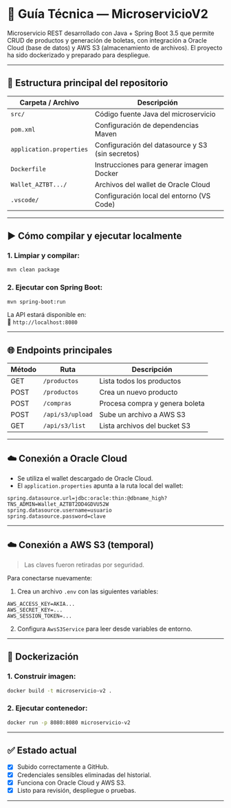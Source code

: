 # 📝 Guía Técnica — MicroservicioV2

Microservicio REST desarrollado con Java + Spring Boot 3.5 que permite CRUD de productos y generación de boletas, con integración a Oracle Cloud (base de datos) y AWS S3 (almacenamiento de archivos). El proyecto ha sido dockerizado y preparado para despliegue.

---

## 📁 Estructura principal del repositorio

| Carpeta / Archivo            | Descripción                                      |
|-----------------------------|--------------------------------------------------|
| `src/`                      | Código fuente Java del microservicio             |
| `pom.xml`                   | Configuración de dependencias Maven              |
| `application.properties`    | Configuración del datasource y S3 (sin secretos) |
| `Dockerfile`                | Instrucciones para generar imagen Docker         |
| `Wallet_AZTBT.../`          | Archivos del wallet de Oracle Cloud              |
| `.vscode/`                  | Configuración local del entorno (VS Code)        |

---

## ▶️ Cómo compilar y ejecutar localmente

### 1. Limpiar y compilar:

```bash
mvn clean package
```

### 2. Ejecutar con Spring Boot:

```bash
mvn spring-boot:run
```

La API estará disponible en:  
📍 `http://localhost:8080`

---

## 🌐 Endpoints principales

| Método | Ruta                     | Descripción                                 |
|--------|--------------------------|---------------------------------------------|
| GET    | `/productos`             | Lista todos los productos                   |
| POST   | `/productos`             | Crea un nuevo producto                      |
| POST   | `/compras`               | Procesa compra y genera boleta              |
| POST   | `/api/s3/upload`         | Sube un archivo a AWS S3                    |
| GET    | `/api/s3/list`           | Lista archivos del bucket S3                |

---

## ☁️ Conexión a Oracle Cloud

- Se utiliza el wallet descargado de Oracle Cloud.
- El `application.properties` apunta a la ruta local del wallet:

```properties
spring.datasource.url=jdbc:oracle:thin:@dbname_high?TNS_ADMIN=Wallet_AZTBT2DD4GDVU52W
spring.datasource.username=usuario
spring.datasource.password=clave
```

---

## ☁️ Conexión a AWS S3 (temporal)

> Las claves fueron retiradas por seguridad.

Para conectarse nuevamente:
1. Crea un archivo `.env` con las siguientes variables:

```dotenv
AWS_ACCESS_KEY=AKIA...
AWS_SECRET_KEY=...
AWS_SESSION_TOKEN=...
```

2. Configura `AwsS3Service` para leer desde variables de entorno.

---

## 🐳 Dockerización

### 1. Construir imagen:

```bash
docker build -t microservicio-v2 .
```

### 2. Ejecutar contenedor:

```bash
docker run -p 8080:8080 microservicio-v2
```

---

## ✅ Estado actual

- [x] Subido correctamente a GitHub.
- [x] Credenciales sensibles eliminadas del historial.
- [x] Funciona con Oracle Cloud y AWS S3.
- [x] Listo para revisión, despliegue o pruebas.

---

